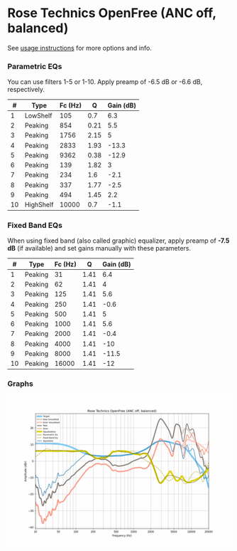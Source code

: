# Rose Technics OpenFree (ANC off, balanced)
See [usage instructions](https://github.com/jaakkopasanen/AutoEq#usage) for more options and info.

### Parametric EQs
You can use filters 1-5 or 1-10. Apply preamp of -6.5 dB or -6.6 dB, respectively.

|   # | Type      |   Fc (Hz) |    Q |   Gain (dB) |
|-----|-----------|-----------|------|-------------|
|   1 | LowShelf  |       105 | 0.7  |         6.3 |
|   2 | Peaking   |       854 | 0.21 |         5.5 |
|   3 | Peaking   |      1756 | 2.15 |         5   |
|   4 | Peaking   |      2833 | 1.93 |       -13.3 |
|   5 | Peaking   |      9362 | 0.38 |       -12.9 |
|   6 | Peaking   |       139 | 1.82 |         3   |
|   7 | Peaking   |       234 | 1.6  |        -2.1 |
|   8 | Peaking   |       337 | 1.77 |        -2.5 |
|   9 | Peaking   |       494 | 1.45 |         2.2 |
|  10 | HighShelf |     10000 | 0.7  |        -1.1 |

### Fixed Band EQs
When using fixed band (also called graphic) equalizer, apply preamp of **-7.5 dB** (if available) and set gains manually with these parameters.

|   # | Type    |   Fc (Hz) |    Q |   Gain (dB) |
|-----|---------|-----------|------|-------------|
|   1 | Peaking |        31 | 1.41 |         6.4 |
|   2 | Peaking |        62 | 1.41 |         4   |
|   3 | Peaking |       125 | 1.41 |         5.6 |
|   4 | Peaking |       250 | 1.41 |        -0.6 |
|   5 | Peaking |       500 | 1.41 |         5   |
|   6 | Peaking |      1000 | 1.41 |         5.6 |
|   7 | Peaking |      2000 | 1.41 |        -0.4 |
|   8 | Peaking |      4000 | 1.41 |       -10   |
|   9 | Peaking |      8000 | 1.41 |       -11.5 |
|  10 | Peaking |     16000 | 1.41 |       -12   |

### Graphs
![](./Rose%20Technics%20OpenFree%20(ANC%20off,%20balanced).png)
